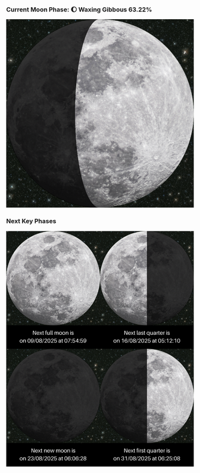 ### Current Moon Phase: 🌔 Waxing Gibbous 63.22%
![Moon Phase](moonphase.png)
### Next Key Phases
![Gallery](gallery.png)